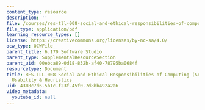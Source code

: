 ```yaml
---
content_type: resource
description: ''
file: /courses/res-tll-008-social-and-ethical-responsibilities-of-computing-serc-fall-2021/4308c7d65b1cf23f45f07d8bb492a2a6_MITRESTLL-008F21-6170usability-heuristics.pdf
file_type: application/pdf
learning_resource_types: []
license: https://creativecommons.org/licenses/by-nc-sa/4.0/
ocw_type: OCWFile
parent_title: 6.170 Software Studio
parent_type: SupplementalResourceSection
parent_uid: 00ebca89-0d18-832b-af40-78795ba0684f
resourcetype: Document
title: RES.TLL-008 Social and Ethical Responsibilities of Computing (SERC), 6.170
  Usability & Heuristics
uid: 4308c7d6-5b1c-f23f-45f0-7d8bb492a2a6
video_metadata:
  youtube_id: null
---
```

